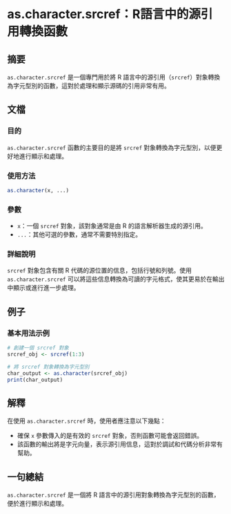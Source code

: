 <!--
Meta Description: # as.character.srcref：R語言中的源引用轉換函數 ## 摘要 `as.character.srcref` 是一個專門用於將 R 語言中的源引用（`srcref`）對象轉換為字元型別的函數，這對於處理和顯示源碼的引用非常有用。 ## 文檔 ### 目的 `as.character....
Meta Keywords: srcref, character, 對象轉換為字元型別, srcref_obj, char_output
-->

# as.character.srcref：R語言中的源引用轉換函數

## 摘要
`as.character.srcref` 是一個專門用於將 R 語言中的源引用（`srcref`）對象轉換為字元型別的函數，這對於處理和顯示源碼的引用非常有用。

## 文檔
### 目的
`as.character.srcref` 函數的主要目的是將 `srcref` 對象轉換為字元型別，以便更好地進行顯示和處理。

### 使用方法
```R
as.character(x, ...)
```

### 參數
- `x`：一個 `srcref` 對象，該對象通常是由 R 的語言解析器生成的源引用。
- `...`：其他可選的參數，通常不需要特別指定。

### 詳細說明
`srcref` 對象包含有關 R 代碼的源位置的信息，包括行號和列號。使用 `as.character.srcref` 可以將這些信息轉換為可讀的字元格式，使其更易於在輸出中顯示或進行進一步處理。

## 例子
### 基本用法示例
```R
# 創建一個 srcref 對象
srcref_obj <- srcref(1:3)

# 將 srcref 對象轉換為字元型別
char_output <- as.character(srcref_obj)
print(char_output)
```

## 解釋
在使用 `as.character.srcref` 時，使用者應注意以下幾點：
- 確保 `x` 參數傳入的是有效的 `srcref` 對象，否則函數可能會返回錯誤。
- 該函數的輸出將是字元向量，表示源引用信息，這對於調試和代碼分析非常有幫助。

## 一句總結
`as.character.srcref` 是一個將 R 語言中的源引用對象轉換為字元型別的函數，便於進行顯示和處理。